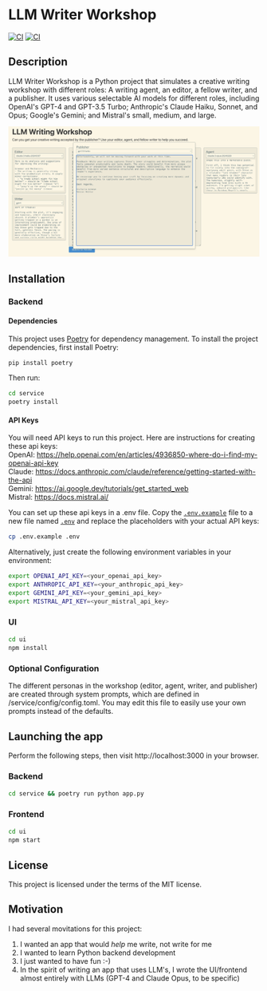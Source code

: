 # LLM Writer Workshop

[![CI](https://github.com/jrrobison1/llm-writer-workshop/actions/workflows/backend.yml/badge.svg)](https://github.com/jrrobison1/llm-writer-workshop/actions/workflows/backend.yml) [![CI](https://github.com/jrrobison1/llm-writer-workshop/actions/workflows/frontend.yml/badge.svg)](https://github.com/jrrobison1/llm-writer-workshop/actions/workflows/frontend.yml)

## Description
LLM Writer Workshop is a Python project that simulates a creative writing workshop with different roles: A writing agent, an editor, a fellow writer, and a publisher. It uses various selectable AI models for different roles, including OpenAI's GPT-4 and GPT-3.5 Turbo; Anthropic's Claude Haiku, Sonnet, and Opus; Google's Gemini; and Mistral's small, medium, and large.

![Publisher Feedback](/.images/publisher_feedback.png "Publisher Feedback")

## Installation

### Backend
#### Dependencies
This project uses [Poetry](https://python-poetry.org/) for dependency management. To install the project dependencies, first install Poetry:
```sh
pip install poetry
```
Then run:
```sh
cd service
poetry install
```

#### API Keys
You will need API keys to run this project. Here are instructions for creating these api keys:<br />
OpenAI: https://help.openai.com/en/articles/4936850-where-do-i-find-my-openai-api-key<br />
Claude: https://docs.anthropic.com/claude/reference/getting-started-with-the-api<br />
Gemini: https://ai.google.dev/tutorials/get_started_web<br />
Mistral: https://docs.mistral.ai/

You can set up these api keys in a .env file. Copy the [``.env.example``](command:_github.copilot.openRelativePath?%5B%7B%22scheme%22%3A%22file%22%2C%22authority%22%3A%22%22%2C%22path%22%3A%22%2FUsers%2Fjason%2FProjects%2Ftemp%2Fllm-multi-model-workshop%2F.env.example%22%2C%22query%22%3A%22%22%2C%22fragment%22%3A%22%22%7D%5D "/Users/jason/Projects/temp/llm-multi-model-workshop/.env.example") file to a new file named [``.env``](command:_github.copilot.openRelativePath?%5B%7B%22scheme%22%3A%22file%22%2C%22authority%22%3A%22%22%2C%22path%22%3A%22%2FUsers%2Fjason%2FProjects%2Ftemp%2Fllm-multi-model-workshop%2F.env%22%2C%22query%22%3A%22%22%2C%22fragment%22%3A%22%22%7D%5D "/Users/jason/Projects/temp/llm-multi-model-workshop/.env") and replace the placeholders with your actual API keys:

```sh
cp .env.example .env
```

Alternatively, just create the following environment variables in your environment:<br />
```sh
export OPENAI_API_KEY=<your_openai_api_key>
export ANTHROPIC_API_KEY=<your_anthropic_api_key>
export GEMINI_API_KEY=<your_gemini_api_key>
export MISTRAL_API_KEY=<your_mistral_api_key>
```

### UI
```sh
cd ui
npm install
```

### Optional Configuration
The different personas in the workshop (editor, agent, writer, and publisher) are created through system prompts, which are defined in /service/config/config.toml. You may edit this file to easily use your own prompts instead of the defaults.


## Launching the app
Perform the following steps, then visit http://localhost:3000 in your browser.

### Backend
```sh
cd service && poetry run python app.py
```

### Frontend
```sh
cd ui
npm start
```

## License
This project is licensed under the terms of the MIT license.

## Motivation
I had several movitations for this project:
1. I wanted an app that would _help_ me write, not write for me
2. I wanted to learn Python backend development
3. I just wanted to have fun :-)
4. In the spirit of writing an app that uses LLM's, I wrote the UI/frontend almost entirely with LLMs (GPT-4 and Claude Opus, to be specific)
